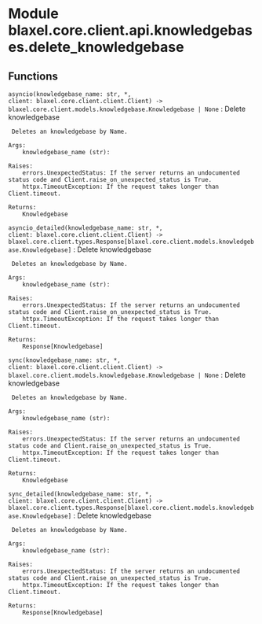 Module blaxel.core.client.api.knowledgebases.delete_knowledgebase
=================================================================

Functions
---------

`asyncio(knowledgebase_name: str, *, client: blaxel.core.client.client.Client) ‑> blaxel.core.client.models.knowledgebase.Knowledgebase | None`
:   Delete knowledgebase
    
     Deletes an knowledgebase by Name.
    
    Args:
        knowledgebase_name (str):
    
    Raises:
        errors.UnexpectedStatus: If the server returns an undocumented status code and Client.raise_on_unexpected_status is True.
        httpx.TimeoutException: If the request takes longer than Client.timeout.
    
    Returns:
        Knowledgebase

`asyncio_detailed(knowledgebase_name: str, *, client: blaxel.core.client.client.Client) ‑> blaxel.core.client.types.Response[blaxel.core.client.models.knowledgebase.Knowledgebase]`
:   Delete knowledgebase
    
     Deletes an knowledgebase by Name.
    
    Args:
        knowledgebase_name (str):
    
    Raises:
        errors.UnexpectedStatus: If the server returns an undocumented status code and Client.raise_on_unexpected_status is True.
        httpx.TimeoutException: If the request takes longer than Client.timeout.
    
    Returns:
        Response[Knowledgebase]

`sync(knowledgebase_name: str, *, client: blaxel.core.client.client.Client) ‑> blaxel.core.client.models.knowledgebase.Knowledgebase | None`
:   Delete knowledgebase
    
     Deletes an knowledgebase by Name.
    
    Args:
        knowledgebase_name (str):
    
    Raises:
        errors.UnexpectedStatus: If the server returns an undocumented status code and Client.raise_on_unexpected_status is True.
        httpx.TimeoutException: If the request takes longer than Client.timeout.
    
    Returns:
        Knowledgebase

`sync_detailed(knowledgebase_name: str, *, client: blaxel.core.client.client.Client) ‑> blaxel.core.client.types.Response[blaxel.core.client.models.knowledgebase.Knowledgebase]`
:   Delete knowledgebase
    
     Deletes an knowledgebase by Name.
    
    Args:
        knowledgebase_name (str):
    
    Raises:
        errors.UnexpectedStatus: If the server returns an undocumented status code and Client.raise_on_unexpected_status is True.
        httpx.TimeoutException: If the request takes longer than Client.timeout.
    
    Returns:
        Response[Knowledgebase]